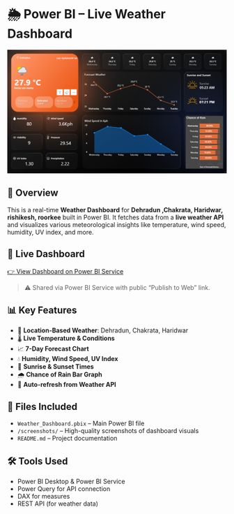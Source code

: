 # 🌦️ Power BI – Live Weather Dashboard

![Weather Dashboard Preview](screenshoots_for_pre_view/Dashboard_prev_dehradun.png)

## 📌 Overview
This is a real-time **Weather Dashboard** for **Dehradun ,Chakrata, Haridwar, rishikesh, roorkee** built in Power BI. It fetches data from a **live weather API** and visualizes various meteorological insights like temperature, wind speed, humidity, UV index, and more.

## 🔗 Live Dashboard
[👉 View Dashboard on Power BI Service](https://app.powerbi.com/view?r=eyJrIjoiMGI0MjZjNmQtMzhkYi00YWRlLWE5ZTItN2JlMGZhNmFkOWNhIiwidCI6IjhmYjA5YWMzLTAzYjItNDRkNy05ZTZhLTM0YzUyMzhmNjZjZiJ9)

> ⚠️ Shared via Power BI Service with public “Publish to Web” link.

## 📊 Key Features
- 📍 **Location-Based Weather**: Dehradun, Chakrata, Haridwar
- 🌡️ **Live Temperature & Conditions**
- 📈 **7-Day Forecast Chart**
- 💧 **Humidity, Wind Speed, UV Index**
- 🌅 **Sunrise & Sunset Times**
- 🌧️ **Chance of Rain Bar Graph**
- 🔄 **Auto-refresh from Weather API**

## 📁 Files Included
- `Weather_Dashboard.pbix` – Main Power BI file
- `/screenshots/` – High-quality screenshots of dashboard visuals
- `README.md` – Project documentation

## 🛠️ Tools Used
- Power BI Desktop & Power BI Service
- Power Query for API connection
- DAX for measures
- REST API (for weather data)
